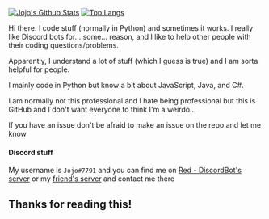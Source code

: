 [![Jojo's Github Stats](https://github-readme-stats.vercel.app/api?username=Just-Jojo&show_icons=true)](https://github.com/anuraghazra/github-readme-stats)
[![Top Langs](https://github-readme-stats.vercel.app/api/top-langs/?username=Just-Jojo)](https://github.com/anuraghazra/github-readme-stats)

Hi there. I code stuff (normally in Python) and sometimes it works. I really like Discord bots for... some... reason, and I like to help other people with their coding questions/problems.

Apparently, I understand a lot of stuff (which I guess is true) and I am sorta helpful for people.

I mainly code in Python but know a bit about JavaScript, Java, and C#.

I am normally not this professional and I hate being professional but this is GitHub and I don't want everyone to think I'm a weirdo...

If you have an issue don't be afraid to make an issue on the repo and let me know

#### Discord stuff
My username is `Jojo#7791` and you can find me on [Red - DiscordBot's server](https://discord.gg/red) or my [friend's server](https://discord.gg/JmCFyq7) and contact me there

## Thanks for reading this!
